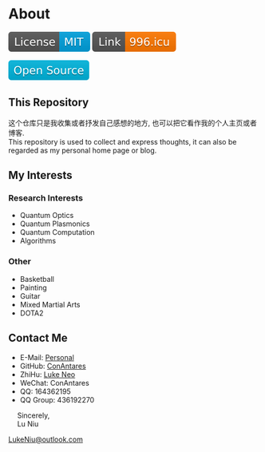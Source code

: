 # About

[![MIT License](https://github.com/ConAntares/About/blob/master/Attachments/LicenseMIT.svg)](https://opensource.org/licenses/mit-license.php)
[![Anti 996](https://github.com/ConAntares/About/blob/master/Attachments/LinkNPL.svg)](https://996.icu)

![Open Source](https://github.com/ConAntares/About/blob/master/Attachments/OpenSource.svg)

## This Repository

这个仓库只是我收集或者抒发自己感想的地方, 也可以把它看作我的个人主页或者博客.  
This repository is used to collect and express thoughts, it can also be regarded as my personal home page or blog.

## My Interests

### Research Interests

* Quantum Optics
* Quantum Plasmonics
* Quantum Computation
* Algorithms  

### Other

* Basketball
* Painting
* Guitar
* Mixed Martial Arts
* DOTA2  

## Contact Me

* E-Mail: [Personal](LukeNiu@outlook.com)
* GitHub: [ConAntares](https://github.com/ConAntares)
* ZhiHu: [Luke Neo](https://www.zhihu.com/people/ConAntares)
* WeChat: ConAntares
* QQ: 164362195
* QQ Group: 436192270

&emsp; Sincerely,  
&emsp; Lu Niu  

LukeNiu@outlook.com